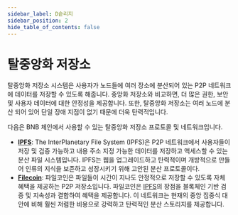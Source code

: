 ```yaml
---
sidebar_label: D슽리지
sidebar_position: 2
hide_table_of_contents: false
---
```


# 탈중앙화 저장소
탈중앙화 저장소 시스템은 사용자가 노드들에 여러 장소에 분산되어 있는 P2P 네트워크에 데이터를 저장할 수 있도록 해줍니다. 중앙화 저장소와 비교하면, 더 많은 권한, 보안 및 사용자 데이터에 대한 안정성을 제공합니다. 또한, 탈중앙화 저장소는 여러 노드에 분산 되어 있어 단일 장애 지점이 없기 때문에 더욱 탄력적입니다.

다음은 BNB 체인에서 사용할 수 있는 탈중앙화 저장소 프로토콜 및 네트워크입니다.

- [**IPFS**](https://ipfs.tech/): The InterPlanetary File System (IPFS)은 P2P 네트워크에서 사용자들이 저장 및 검증 가능하고 내용 주소 지정 가능한 데이터를 저장하고 액세스할 수 있는 분산 파일 시스템입니다. IPFS는 웹을 업그레이드하고 탄력적이며 개방적으로 만들어 인류의 지식을 보존하고 성장시키기 위해 고안된 분산 프로토콜이다.
- [**Filecoin**](https://filecoin.io/build/): 파일코인은 파일들이 시간이 지나도 안정적으로 저장할 수 있도록 자체 혜택을 제공하는 P2P 저장소입니다. 파일코인은 [IPFS](https://docs.filecoin.io/developers/introduction/overview/#)의 장점을 블록체인 기반 검증 및 지속성과 결합하여 혜택을 제공합니다. 이 네트워크는 현재의 중앙 집중식 대안에 비해 훨씬 저렴한 비용으로 강력하고 탄력적인 분산 스토리지를 제공합니다.

